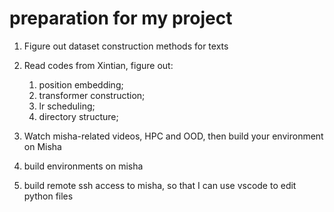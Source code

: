 # preparation for my project
1. Figure out dataset construction methods for texts
2. Read codes from Xintian, figure out: 
   1. position embedding; 
   2. transformer construction;
   3. lr scheduling;
   4. directory structure;
3. Watch misha-related videos, HPC and OOD, then build your environment on Misha

4. build environments on misha
5. build remote ssh access to misha, so that I can use vscode to edit python files